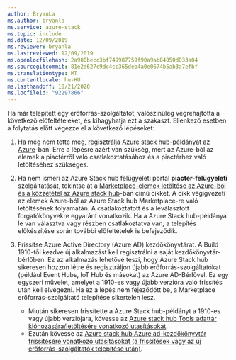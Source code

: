 ```yaml
---
author: BryanLa
ms.author: bryanla
ms.service: azure-stack
ms.topic: include
ms.date: 12/09/2019
ms.reviewer: bryanla
ms.lastreviewed: 12/09/2019
ms.openlocfilehash: 2a980becc3bf749987759f90a9ab84050d033a04
ms.sourcegitcommit: 81e2d627c9dc4cc365deb4a0e0674b5ab3a7efbf
ms.translationtype: MT
ms.contentlocale: hu-HU
ms.lasthandoff: 10/21/2020
ms.locfileid: "92297866"
---
```

Ha már telepített egy erőforrás-szolgáltatót, valószínűleg végrehajtotta a következő előfeltételeket, és kihagyhatja ezt a szakaszt. Ellenkező esetben a folytatás előtt végezze el a következő lépéseket: 

1. Ha még nem tette [meg, regisztrálja Azure stack hub-példányát az Azure](../operator/azure-stack-registration.md)-ban. Erre a lépésre azért van szükség, mert az Azure-ból az elemek a piactérről való csatlakoztatásához és a piactérhez való letöltéséhez szükséges.

2. Ha nem ismeri az Azure Stack hub felügyeleti portál **piactér-felügyeleti** szolgáltatását, tekintse át a [Marketplace-elemek letöltése az Azure-ból és a közzététel az Azure stack hub](../operator/azure-stack-download-azure-marketplace-item.md)-ban című cikket. A cikk végigvezeti az elemek Azure-ból az Azure Stack hub Marketplace-re való letöltésének folyamatán. A csatlakoztatott és a leválasztott forgatókönyvekre egyaránt vonatkozik. Ha a Azure Stack hub-példánya le van választva vagy részben csatlakoztatva van, a telepítés előkészítése során további előfeltételek is befejeződik.

3. Frissítse Azure Active Directory (Azure AD) kezdőkönyvtárat. A Build 1910-től kezdve új alkalmazást kell regisztrálni a saját kezdőkönyvtár-bérlőben. Ez az alkalmazás lehetővé teszi, hogy Azure Stack hub sikeresen hozzon létre és regisztráljon újabb erőforrás-szolgáltatókat (például Event Hubs, IoT Hub és másokat) az Azure AD-Bérlővel. Ez egy egyszeri művelet, amelyet a 1910-es vagy újabb verzióra való frissítés után kell elvégezni. Ha ez a lépés nem fejeződött be, a Marketplace erőforrás-szolgáltató telepítése sikertelen lesz. 

   - Miután sikeresen frissítette a Azure Stack hub-példányt a 1910-es vagy újabb verziójára, kövesse az [Azure stack hub Tools adattár klónozására/letöltésére vonatkozó utasításokat](../operator/azure-stack-powershell-download.md). 
   - Ezután kövesse az [Azure stack hub Azure ad-kezdőkönyvtár frissítésére vonatkozó utasításokat (a frissítések vagy az új erőforrás-szolgáltatók telepítése után)](https://github.com/Azure/AzureStack-Tools/tree/master/Identity#updating-the-azure-stack-aad-home-directory-after-installing-updates-or-new-resource-providers). 
